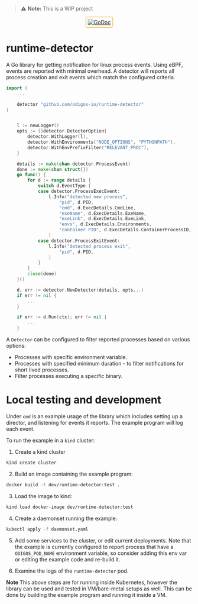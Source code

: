 > ⚠️ **Note:**
> This is a WIP project

<p align="center">
    <a href="https://godoc.org/github.com/odigos-io/runtime-detector" target="_blank">
        <img src="https://godoc.org/github.com/odigos-io/runtime-detector?status.svg" alt="GoDoc" style="border: 1px solid #f39c12; border-radius: 4px; padding: 5px;">
    </a>
</p>

# runtime-detector

A Go library for getting notification for linux process events.
Using eBPF, events are reported with minimal overhead. A detector will reports all process creation and exit events which match the configured criteria.

```Go
import (
    ...

	detector "github.com/odigos-io/runtime-detector"
)


	l := newLogger()
	opts := []detector.DetectorOption{
		detector.WithLogger(l),
		detector.WithEnvironments("NODE_OPTIONS", "PYTHONPATH"),
		detector.WithEnvPrefixFilter("RELEVANT_PROC"),
	}

	details := make(chan detector.ProcessEvent)
	done := make(chan struct{})
	go func() {
		for d := range details {
			switch d.EventType {
			case detector.ProcessExecEvent:
				l.Info("detected new process",
					"pid", d.PID,
					"cmd", d.ExecDetails.CmdLine,
					"exeName", d.ExecDetails.ExeName,
					"exeLink", d.ExecDetails.ExeLink,
					"envs", d.ExecDetails.Environments,
					"container PID", d.ExecDetails.ContainerProcessID,
				)
			case detector.ProcessExitEvent:
				l.Info("detected process exit",
					"pid", d.PID,
				)
			}
		}
		close(done)
	}()

	d, err := detector.NewDetector(details, opts...)
	if err != nil {
        ...
	}

	if err := d.Run(ctx); err != nil {
        ...
	}
```

A `Detector` can be configured to filter reported processes based on various options:
- Processes with specific environment variable.
- Processes with specified minimum duration - to filter notifications for short lived processes.
- Filter processes executing a specific binary.

# Local testing and development

Under `cmd` is an example usage of the library which includes setting up a director, and listening for events it reports.
The example program will log each event.

To run the example in a `kind` cluster:

1. Create a kind cluster
```Bash
kind create cluster
```

2. Build an image containing the example program:
```Bash
docker build -t dev/runtime-detector:test .
```

3. Load the image to kind:
```Bash
kind load docker-image dev/runtime-detector:test
```

4. Create a daemonset running the example:
```Bash
kubectl apply -f daemonset.yaml
```

5. Add some services to the cluster, or edit current deployments.
Note that the example is currently configured to report process that have a `ODIGOS_POD_NAME` environment variable,
so consider adding this env var or editing the example code and re-build it.

6. Examine the logs of the `runtime-detector` pod.

**Note** This above steps are for running inside Kubernetes, however the library can be used and tested in VM/bare-metal setups as well.
This can be done by building the example program and running it inside a VM.


